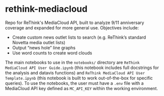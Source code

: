 # rethink-mediacloud
Repo for ReThink's MediaCloud API, built to analyze 9/11 anniversary coverage and expanded for more general use. Objectives include:
- Create custom news outlet lists to search (e.g. ReThink’s standard Novetta media outlet lists)
- Output “news hole” line graphs
- Use word counts to create word clouds

The main notebooks to use in the `notebooks/` directory are `ReThink MediaCloud API User Guide.ipynb` (this notebook includes full docstrings for the analysis and datavis functions) and `ReThink MediaCloud API User Template.ipynb` (this notebook is built to work out-of-the-box for specific queries). To use the notebooks, the user must have a `.env` file with a MediaCloud API key defined as `MC_API_KEY` within the working environment.
